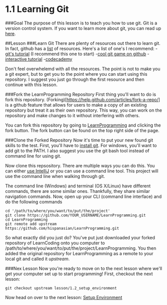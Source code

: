 # 1.1 Learning Git
###Goal
The purpose of this lesson is to teach you how to use git. Git is a version control system. If you want to learn more about git, you can read up [here](https://git-scm.com/book/en/v2/Getting-Started-About-Version-Control).

##Lesson
###Learn Git
There are plenty of resources out there to learn git. In fact, github has a [list](https://help.github.com/articles/good-resources-for-learning-git-and-github/) of resources. Here's a list of one's I recommend:
-[git's tutorial](https://try.github.io/levels/1/challenges/1) (I recommend this one to start)
-[cool git game on github](https://github.com/git-game/git-game)
-[interactive tutorial](http://pcottle.github.io/learnGitBranching/)
-[codecademy](https://www.codecademy.com/learn/learn-git)

Don't feel overwhelemd with all the resources. The point is not to make you a git expert, but to get you to the point where you can start using this repository. I suggest you just go through the first resource and then continue with this lesson.

###Fork the LearnProgramming Repository
First thing you'll want to do is fork this repository. (Forking)[https://help.github.com/articles/fork-a-repo/] is a github feature that allows for users to make a copy of an existing repository but treat it as their own repository. This way, you can work on the repository and make changes to it without interfering with others.

You can fork this repository by going to [LearnProgramming](https://github.com/hispanasian/LearnProgramming) and clicking the fork button. The fork button can be found on the top right side of the page.

###Clone the Forked Repository
Now it's time to put your new found git skills to the test. First, you'll have to [install git](https://git-scm.com/book/en/v2/Getting-Started-Installing-Git). For windows, you'll want to add git to the PATH. I also suggest you use the git bash tool instead of command line for using git.

Now clone this repsository. There are multiple ways you can do this. You can either [use IntelliJ](https://www.jetbrains.com/help/idea/2016.1/cloning-a-repository-from-github.html?origin=old_help) or you can use a command line tool. This project will use the command line when walking through git.

The command line (Windows) and terminal (OS X/Linux) have different commands, there are some similar ones. Thankfully, they share similar navigation commands. Now, open up your CLI (command line interface) and do the following commands
```
cd '/path/to/where/you/want/to/put/the/project'
git clone https://github.com/YOUR_USERNAME/LearnProgramming.git
cd LearnProgramming
git remote add upstream https://github.com/hispanasian/LearnProgramming.git
```
So what exactly did you just do? You've put just downloaded your forked repository of LearnCoding onto you computer to /path/to/where/you/want/to/put/the/project/LearnProgramming. You then added the original repository for LearnProgramming as a remote to your local git and called it *upstream*. 

###Nex Lesson
Now you're ready to move on to the next lesson where we'll get your computer set up to start programming! First, checkout the next lesson:
```
git checkout upstream lesson/1.2_setup_environment
```
Now head on over to the next lesson: [Setup Environment](https://github.com/hispanasian/LearnProgramming/tree/lesson/1.2_setup_environment)
